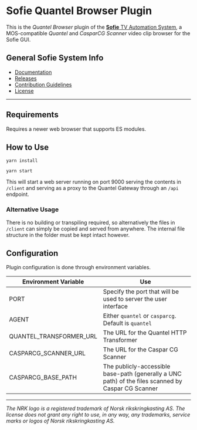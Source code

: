 # Sofie Quantel Browser Plugin
This is the _Quantel Browser_ plugin of the [**Sofie** TV Automation System](https://github.com/nrkno/Sofie-TV-automation/), a MOS-compatible _Quantel_ and _CasparCG Scanner_ video clip browser for the Sofie GUI.



## General Sofie System Info
* [Documentation](https://nrkno.github.io/sofie-core/)
* [Releases](https://nrkno.github.io/sofie-core/releases)
* [Contribution Guidelines](CONTRIBUTING.md)
* [License](LICENSE)

---

## Requirements

Requires a newer web browser that supports ES modules.

## How to Use

`yarn install`

`yarn start`

This will start a web server running on port 9000 serving the contents in `/client` and serving as a proxy to the Quantel Gateway through an `/api` endpoint.

### Alternative Usage

There is no building or transpiling required, so alternatively the files in `/client` can simply be copied and served from anywhere. The internal file structure in the folder must be kept intact however.

## Configuration

Plugin configuration is done through environment variables.

| Environment Variable    | Use                                                                                                |
| ----------------------- | -------------------------------------------------------------------------------------------------- |
| PORT                    | Specify the port that will be used to server the user interface                                    |
| AGENT                   | Either `quantel` or `casparcg`. Default is `quantel`                                               |
| QUANTEL_TRANSFORMER_URL | The URL for the Quantel HTTP Transformer                                                           |
| CASPARCG_SCANNER_URL    | The URL for the Caspar CG Scanner                                                                  |
| CASPARCG_BASE_PATH      | The publicly-accessible base-path (generally a UNC path) of the files scanned by Caspar CG Scanner |

---

_The NRK logo is a registered trademark of Norsk rikskringkasting AS. The license does not grant any right to use, in any way, any trademarks, service marks or logos of Norsk rikskringkasting AS._
